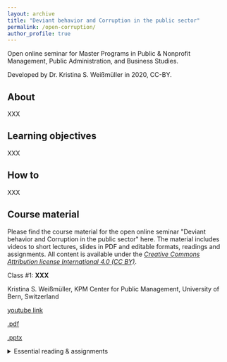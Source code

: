 ```yaml
---
layout: archive
title: "Deviant behavior and Corruption in the public sector"
permalink: /open-corruption/
author_profile: true
---
```


Open online seminar for Master Programs in Public & Nonprofit Management, Public Administration, and Business Studies. 

Developed by Dr. Kristina S. Weißmüller in 2020, CC-BY.



About
--------

XXX

Learning objectives
--------

XXX

How to
--------

XXX

Course material
--------

Please find the course material for the open online seminar "Deviant behavior and Corruption in the public sector" here. The material includes videos to short lectures, slides in PDF and editable formats, readings and assignments. All content is available under the *[Creative Commons Attribution license International 4.0 (CC BY)](https://www.wiwiss.fu-berlin.de/forschung/organized-creativity/index.html)*. 

Class #1: **XXX**

Kristina S. Weißmüller, KPM Center for Public Management, University of Bern, Switzerland

[youtube link](https://xxx.com)

[.pdf](https://xxx.com)

[.pptx](https://xxx.com)

<details><summary>Essential reading & assignments</summary>
XXX
XXX
</details>










